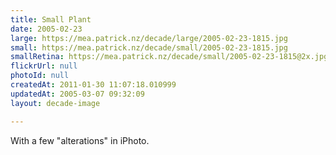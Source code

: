 ```yaml
---
title: Small Plant
date: 2005-02-23
large: https://mea.patrick.nz/decade/large/2005-02-23-1815.jpg
small: https://mea.patrick.nz/decade/small/2005-02-23-1815.jpg
smallRetina: https://mea.patrick.nz/decade/small/2005-02-23-1815@2x.jpg
flickrUrl: null
photoId: null
createdAt: 2011-01-30 11:07:18.010999
updatedAt: 2005-03-07 09:32:09
layout: decade-image

---
```

With a few "alterations" in iPhoto.
